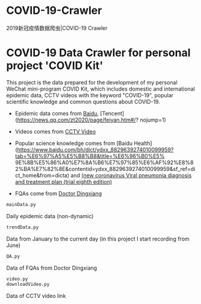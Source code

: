 # COVID-19-Crawler
2019新冠疫情数据爬虫|COVID-19 Crawler 
# COVID-19 Data Crawler for personal project 'COVID Kit'

This project is the data prepared for the development of my personal WeChat mini-program COVID Kit, which includes domestic and international epidemic data, CCTV videos with the keyword "COVID-19", popular scientific knowledge and common questions about COVID-19.

* Epidemic data comes from [Baidu](https://voice.baidu.com/act/newpneumonia/newpneumonia), [Tencent](https://news.qq.com/zt2020/page/feiyan.htm#/? nojump=1)

* Videos comes from [CCTV Video](https://v.cctv.com/sousuo/index.shtml?title=%E6%96%B0%E5%86%A0)

* Popular science knowledge comes from [Baidu Health](https://www.baidu.com/bh/dict/ydxx_8829639274010099959?tab=%E6%97%A5%E5%B8%B8&title=%E6%96%B0%E5% 9E%8B%E5%86%A0%E7%8A%B6%E7%97%85%E6%AF%92%E8%82%BA%E7%82%8E&contentid=ydxx_8829639274010099959&sf_ref=dict_home&from=dicta) and [(new coronavirus Viral pneumonia diagnosis and treatment plan (trial eighth edition)](http://www.gov.cn/zhengce/zhengceku/2020-08/19/5535757/files/da89edf7cc9244fbb34ecf6c61df40bf.pdf)

* FQAs come from [Doctor Dingxiang](https://m.dxy.com/disease/24677/detail/0/1-1)

```python
mainData.py
```

Daily epidemic data (non-dynamic)

```python
trendData.py
```

Data from January to the current day (in this project I start recording from June)

```python
QA.py
```

Data of FQAs from Doctor Dingxiang

```python
video.py
downloadVideo.py
```

Data of CCTV video link

